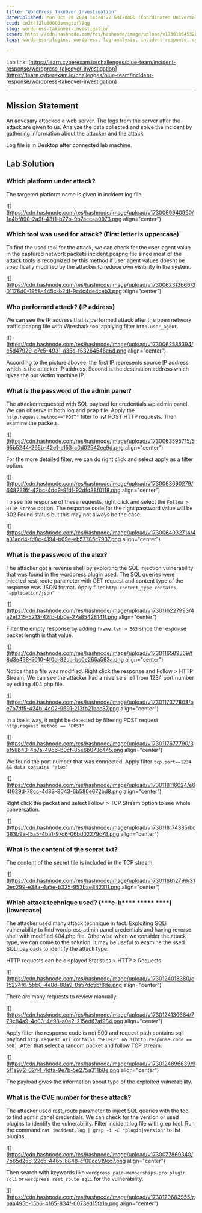 ```yaml
---
title: "WordPress TakeOver Investigation"
datePublished: Mon Oct 28 2024 14:24:22 GMT+0000 (Coordinated Universal Time)
cuid: cm2t412lu00000amngtzf79qg
slug: wordpress-takeover-investigation
cover: https://cdn.hashnode.com/res/hashnode/image/upload/v1730106453202/629b1dc8-8059-4d71-8b11-2897a1d175de.png
tags: wordpress-plugins, wordpress, log-analysis, incident-response, cyberexam

---
```


Lab link: [https://learn.cyberexam.io/challenges/blue-team/incident-response/wordpress-takeover-investigation](https://learn.cyberexam.io/challenges/blue-team/incident-response/wordpress-takeover-investigation)

---

## Mission Statement

An advesary attacked a web server. The logs from the server after the attack are given to us. Analyze the data collected and solve the incident by gathering information about the attacker and the attack.

Log file is in Desktop after connected lab machine.

## Lab Solution

### Which platform under attack?

The targeted platform name is given in incident.log file.

![](https://cdn.hashnode.com/res/hashnode/image/upload/v1730060940990/1e4bf890-2a9f-43f1-b77b-9b7accaa0973.png align="center")

### Which tool was used for attack? (First letter is uppercase)

To find the used tool for the attack, we can check for the user-agent value in the captured network packets incident.pcapng file since most of the attack tools is recognized by this method if user agent values doesnt be specifically modified by the attacker to reduce own visibility in the system.

![](https://cdn.hashnode.com/res/hashnode/image/upload/v1730062313666/30117640-1958-445c-b2df-9c4c4de4ceb3.png align="center")

### Who performed attack? (IP address)

We can see the IP address that is performed attack after the open network traffic pcapng file with Wireshark tool applying filter `http.user_agent`.

![](https://cdn.hashnode.com/res/hashnode/image/upload/v1730062585394/e5d47929-c7c5-4931-a35d-f53264548e6d.png align="center")

According to the picture abovee, the first IP represents source IP address which is the attacker IP address. Second is the destination address which gives the our victim machine IP.

### What is the password of the admin panel?

The attacker requested with SQL payload for credentials wp admin panel. We can observe in both log and pcap file. Apply the `http.request.method=="POST"` filter to list POST HTTP requests. Then examine the packets.

![](https://cdn.hashnode.com/res/hashnode/image/upload/v1730063595715/595b5244-295b-42e1-a153-c0d02542ee9d.png align="center")

For the more detailed filter, we can do right click and select apply as a filter option.

![](https://cdn.hashnode.com/res/hashnode/image/upload/v1730063690279/6482316f-42bc-4dd9-9fdf-92dfd38f0118.png align="center")

To see hte response of these requests, right click and select the `Follow > HTTP Stream` option. The response code for the right password value will be 302 Found status but this may not always be the case.

![](https://cdn.hashnode.com/res/hashnode/image/upload/v1730064032714/4a31add4-fd8c-4194-b69e-eb57785c7937.png align="center")

### What is the password of the alex?

The attacker got a reverse shell by exploiting the SQL injection vulnerability that was found in the wordpress plugin used. The SQL queries were injected rest\_route parameter with GET request and content type of the response was JSON format. Apply filter `http.content_type contains "application/json"`

![](https://cdn.hashnode.com/res/hashnode/image/upload/v1730116227993/4a2ef315-5213-42fb-bb0e-27a85428141f.png align="center")

Filter the empty response by adding `frame.len > 663` since the response packet length is that value.

![](https://cdn.hashnode.com/res/hashnode/image/upload/v1730116589569/f8d3e458-5010-4f0d-82cb-bc0e265a583a.png align="center")

Notice that a file was modified. Right click the response and Follow &gt; HTTP Stream. We can see the attacker had a reverse shell from 1234 port number by editing 404.php file.

![](https://cdn.hashnode.com/res/hashnode/image/upload/v1730117377803/be7b7df5-424b-4c02-9691-213fb21bcc37.png align="center")

In a basic way, it might be detected by filtering POST request `http.request.method == "POST"`

![](https://cdn.hashnode.com/res/hashnode/image/upload/v1730117677790/3ef58b43-4b7a-4956-b0cf-85e6b073c445.png align="center")

We found the port number that was connected. Apply filter `tcp.port==1234 && data contains "alex"`

![](https://cdn.hashnode.com/res/hashnode/image/upload/v1730118116024/e64f629d-78cc-4d33-8043-6b580e672bd8.png align="center")

Right click the packet and select Follow &gt; TCP Stream option to see whole conversation.

![](https://cdn.hashnode.com/res/hashnode/image/upload/v1730118174385/bc383b9e-f5a5-4ba1-97c6-06bd02279c78.png align="center")

### What is the content of the secret.txt?

The content of the secret file is included in the TCP stream.

![](https://cdn.hashnode.com/res/hashnode/image/upload/v1730118612796/310ec299-e38a-4a5e-b325-953bae842311.png align="center")

### Which attack technique used? (\*\*\*e-b\*\*\*\* \*\*\*\*\* \*\*\*\*) (lowercase)

The attacker used many attack technique in fact. Exploiting SQLi vulnerability to find wordpress admin panel credentials and having reverse shell with modified 404.php file. Otherwise when we consider the attack type, we can come to the solution. It may be useful to examine the used SQLi payloads to identify the attack type.

HTTP requests can be displayed Statistics &gt; HTTP &gt; Requests

![](https://cdn.hashnode.com/res/hashnode/image/upload/v1730124018380/c15224f6-5bb0-4e8d-88a9-0a57dc5bf8de.png align="center")

There are many requests to review manually.

![](https://cdn.hashnode.com/res/hashnode/image/upload/v1730124130664/779c84a9-4d03-4e98-a0e2-215ed67af984.png align="center")

Apply filter the response code is not 500 and request path contains sqli payload `http.request.uri contains "SELECT" && !(http.response.code == 500)` .After that select a random packet and follow TCP stream.

![](https://cdn.hashnode.com/res/hashnode/image/upload/v1730124896839/95f1e972-0244-4dfa-9e7b-5e275a311b8e.png align="center")

The payload gives the information about type of the exploited vulnerability.

### What is the CVE number for these attack?

The attacker used rest\_route parameter to inject SQL queries with the tool to find admin panel credentials. We can check for the version or used plugins to identify the vulnerability. Filter incident.log file with grep tool. Run the command `cat incident.log | grep -i -E "plugin|version"` to list plugins.

![](https://cdn.hashnode.com/res/hashnode/image/upload/v1730077869340/7b65d256-22c5-4465-8848-cf00cc919cc7.png align="center")

Then search with keywords like `wordpress paid-memberships-pro plugin sqli` or `wordpress rest_route sqli` for the vulnerability.

![](https://cdn.hashnode.com/res/hashnode/image/upload/v1730120683955/cbaa495b-15b6-4165-834f-0073ed15fa1b.png align="center")